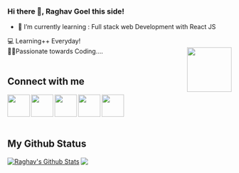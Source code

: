 ### Hi there 👋, Raghav Goel this side!

- 🌱 I’m currently learning : Full stack web Development with React JS

 💻 Learning++ Everyday!
 <br/>
 👨‍💻Passionate towards Coding....
<img align="right" src="https://i.ibb.co/K2LTCqz/63-635850-missis-programmer-profile-clipart-removebg-preview.png" width="100px" height="100px" />
<br/>
<br/>

## Connect with me
<a href="https://www.facebook.com/raghav.goel.9212/"><img align= "left" src="https://camo.githubusercontent.com/8f245234577766478eaf3ee72b0615e99bb9ef3eaa56e1c37f75692811181d5c/68747470733a2f2f6564656e742e6769746875622e696f2f537570657254696e7949636f6e732f696d616765732f7376672f66616365626f6f6b2e737667" width=50px height=50px/> </a>
<a href="https://github.com/goelRagga"><img  align= "left" src="https://camo.githubusercontent.com/4133dc1cd4511d4a292b84ce10e52e4ed92569fb2a8165381c9c47be5edc2796/68747470733a2f2f6564656e742e6769746875622e696f2f537570657254696e7949636f6e732f696d616765732f706e672f6769746875622e706e67" width=50px height=50px/> </a>

<a href="https://www.instagram.com/raghavgoel_y.t.s/?hl=en"><img align= "left" src="https://camo.githubusercontent.com/c9dacf0f25a1489fdbc6c0d2b41cda58b77fa210a13a886d6f99e027adfbd358/68747470733a2f2f6564656e742e6769746875622e696f2f537570657254696e7949636f6e732f696d616765732f7376672f696e7374616772616d2e737667" width=50px height=50px/> </a>
<a href="https://www.linkedin.com/in/raghav-goel-b0494b177/"><img align= "left" src="https://camo.githubusercontent.com/c8a9c5b414cd812ad6a97a46c29af67239ddaeae08c41724ff7d945fb4c047e5/68747470733a2f2f6564656e742e6769746875622e696f2f537570657254696e7949636f6e732f696d616765732f7376672f6c696e6b6564696e2e737667" width=50px height=50px/> </a>
<a href="https://mail.google.com/mail/u/0/#inbox"><img align= "left" src="https://camo.githubusercontent.com/4a3dd8d10a27c272fd04b2ce8ed1a130606f95ea6a76b5e19ce8b642faa18c27/68747470733a2f2f6564656e742e6769746875622e696f2f537570657254696e7949636f6e732f696d616765732f7376672f676d61696c2e737667" width=50px height=50px/> </a>
<br/>
<br/>
<br/>
<br/>

## My Github Status

<a href="https://github.com/goelRagga">
<img align="center" alt="Raghav's Github Stats" src="https://github-readme-stats.codestackr.vercel.app/api?username=goelRagga&show_icons=true&hide_border=true&count_private=true&include_all_commits=true&theme=radical" /></a>

<a href="https://github.com/goelRagga">
  <img align="center" src="https://github-readme-stats.anuraghazra1.vercel.app/api/top-langs/?username=goelRagga&layout=compact&theme=radical" />
</a>
